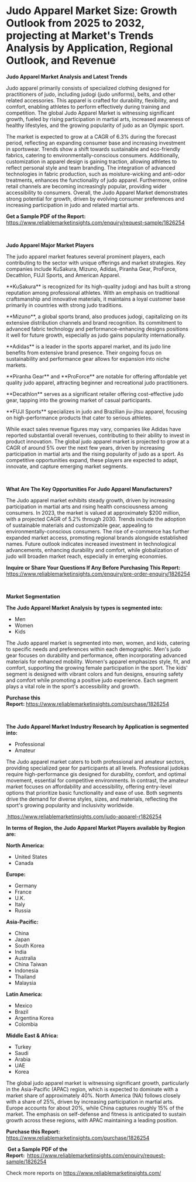 <p><h1>Judo Apparel Market Size: Growth Outlook from 2025 to 2032, projecting at Market's Trends Analysis by Application, Regional Outlook, and Revenue</h1></p><p><strong>Judo Apparel Market Analysis and Latest Trends</strong></p>
<p><p>Judo apparel primarily consists of specialized clothing designed for practitioners of judo, including judogi (judo uniforms), belts, and other related accessories. This apparel is crafted for durability, flexibility, and comfort, enabling athletes to perform effectively during training and competition. The global Judo Apparel Market is witnessing significant growth, fueled by rising participation in martial arts, increased awareness of healthy lifestyles, and the growing popularity of judo as an Olympic sport. </p><p>The market is expected to grow at a CAGR of 6.3% during the forecast period, reflecting an expanding consumer base and increasing investment in sportswear. Trends show a shift towards sustainable and eco-friendly fabrics, catering to environmentally-conscious consumers. Additionally, customization in apparel design is gaining traction, allowing athletes to reflect personal style and team branding. The integration of advanced technologies in fabric production, such as moisture-wicking and anti-odor treatments, enhances the functionality of judo apparel. Furthermore, online retail channels are becoming increasingly popular, providing wider accessibility to consumers. Overall, the Judo Apparel Market demonstrates strong potential for growth, driven by evolving consumer preferences and increasing participation in judo and related martial arts.</p></p>
<p><strong>Get a Sample PDF of the Report:&nbsp;</strong> <a href="https://www.reliablemarketinsights.com/enquiry/request-sample/1826254?utm_campaign=3260&utm_medium=2&utm_source=Github&utm_content=ia&utm_term=04042025&utm_id=judo-apparel">https://www.reliablemarketinsights.com/enquiry/request-sample/1826254</a></p>
<p>&nbsp;</p>
<p><strong>Judo Apparel Major Market Players</strong></p>
<p><p>The judo apparel market features several prominent players, each contributing to the sector with unique offerings and market strategies. Key companies include KuSakura, Mizuno, Adidas, Piranha Gear, ProForce, Decathlon, FUJI Sports, and American Apparel.</p><p>**KuSakura** is recognized for its high-quality judogi and has built a strong reputation among professional athletes. With an emphasis on traditional craftsmanship and innovative materials, it maintains a loyal customer base primarily in countries with strong judo traditions. </p><p>**Mizuno**, a global sports brand, also produces judogi, capitalizing on its extensive distribution channels and brand recognition. Its commitment to advanced fabric technology and performance-enhancing designs positions it well for future growth, especially as judo gains popularity internationally.</p><p>**Adidas** is a leader in the sports apparel market, and its judo line benefits from extensive brand presence. Their ongoing focus on sustainability and performance gear allows for expansion into niche markets. </p><p>**Piranha Gear** and **ProForce** are notable for offering affordable yet quality judo apparel, attracting beginner and recreational judo practitioners. </p><p>**Decathlon** serves as a significant retailer offering cost-effective judo gear, tapping into the growing market of casual participants. </p><p>**FUJI Sports** specializes in judo and Brazilian jiu-jitsu apparel, focusing on high-performance products that cater to serious athletes. </p><p>While exact sales revenue figures may vary, companies like Adidas have reported substantial overall revenues, contributing to their ability to invest in product innovation. The global judo apparel market is projected to grow at a CAGR of around 5% over the next few years, driven by increasing participation in martial arts and the rising popularity of judo as a sport. As competitive opportunities expand, these players are expected to adapt, innovate, and capture emerging market segments.</p></p>
<p>&nbsp;</p>
<p><strong>What Are The Key Opportunities For Judo Apparel Manufacturers?</strong></p>
<p><p>The Judo apparel market exhibits steady growth, driven by increasing participation in martial arts and rising health consciousness among consumers. In 2023, the market is valued at approximately $200 million, with a projected CAGR of 5.2% through 2030. Trends include the adoption of sustainable materials and customizable gear, appealing to environmentally-conscious consumers. The rise of e-commerce has further expanded market access, promoting regional brands alongside established names. Future outlook indicates increased investment in technological advancements, enhancing durability and comfort, while globalization of judo will broaden market reach, especially in emerging economies.</p></p>
<p><strong>Inquire or Share Your Questions If Any Before Purchasing This Report:</strong> <a href="https://www.reliablemarketinsights.com/enquiry/pre-order-enquiry/1826254?utm_campaign=3260&utm_medium=2&utm_source=Github&utm_content=ia&utm_term=04042025&utm_id=judo-apparel">https://www.reliablemarketinsights.com/enquiry/pre-order-enquiry/1826254</a></p>
<p>&nbsp;</p>
<p><strong>Market Segmentation</strong></p>
<p><strong>The Judo Apparel Market Analysis by types is segmented into:</strong></p>
<p><ul><li>Men</li><li>Women</li><li>Kids</li></ul></p>
<p><p>The Judo apparel market is segmented into men, women, and kids, catering to specific needs and preferences within each demographic. Men's judo gear focuses on durability and performance, often incorporating advanced materials for enhanced mobility. Women's apparel emphasizes style, fit, and comfort, supporting the growing female participation in the sport. The kids' segment is designed with vibrant colors and fun designs, ensuring safety and comfort while promoting a positive judo experience. Each segment plays a vital role in the sport's accessibility and growth.</p></p>
<p><strong>Purchase this Report:&nbsp;</strong><a href="https://www.reliablemarketinsights.com/purchase/1826254?utm_campaign=3260&utm_medium=2&utm_source=Github&utm_content=ia&utm_term=04042025&utm_id=judo-apparel">https://www.reliablemarketinsights.com/purchase/1826254</a></p>
<p>&nbsp;</p>
<p><strong>The Judo Apparel Market Industry Research by Application is segmented into:</strong></p>
<p><ul><li>Professional</li><li>Amateur</li></ul></p>
<p><p>The Judo apparel market caters to both professional and amateur sectors, providing specialized gear for participants at all levels. Professional judokas require high-performance gis designed for durability, comfort, and optimal movement, essential for competitive environments. In contrast, the amateur market focuses on affordability and accessibility, offering entry-level options that prioritize basic functionality and ease of use. Both segments drive the demand for diverse styles, sizes, and materials, reflecting the sport's growing popularity and inclusivity worldwide.</p></p>
<p><a href="https://www.reliablemarketinsights.com/judo-apparel-r1826254?utm_campaign=3260&utm_medium=2&utm_source=Github&utm_content=ia&utm_term=04042025&utm_id=judo-apparel">&nbsp;https://www.reliablemarketinsights.com/judo-apparel-r1826254</a></p>
<p><strong>In terms of Region, the Judo Apparel Market Players available by Region are:</strong></p>
<p>
    <p> <strong> North America: </strong>
        <ul>
            <li>United States</li>
            <li>Canada</li>
        </ul>
        </p> 
    <p> <strong> Europe: </strong>
        <ul>
            <li>Germany</li>
            <li>France</li>
            <li>U.K.</li>
            <li>Italy</li>
            <li>Russia</li>
        </ul>
        </p> 
    <p> <strong> Asia-Pacific: </strong>
        <ul>
            <li>China</li>
            <li>Japan</li>
            <li>South Korea</li>
            <li>India</li>
            <li>Australia</li>
            <li>China Taiwan</li>
            <li>Indonesia</li>
            <li>Thailand</li>
            <li>Malaysia</li>
        </ul>
        </p> 
    <p> <strong> Latin America: </strong>
        <ul>
            <li>Mexico</li>
            <li>Brazil</li>
            <li>Argentina Korea</li>
            <li>Colombia</li>
        </ul>
        </p> 
    <p> <strong> Middle East & Africa: </strong>
        <ul>
            <li>Turkey</li>
            <li>Saudi</li>
            <li>Arabia</li>
            <li>UAE</li>
            <li>Korea</li>
        </ul>
    </p>
    </p>
<p><p>The global judo apparel market is witnessing significant growth, particularly in the Asia-Pacific (APAC) region, which is expected to dominate with a market share of approximately 40%. North America (NA) follows closely with a share of 25%, driven by increasing participation in martial arts. Europe accounts for about 20%, while China captures roughly 15% of the market. The emphasis on self-defense and fitness is anticipated to sustain growth across these regions, with APAC maintaining a leading position.</p></p>
<p><strong>Purchase this Report: </strong><a href="https://www.reliablemarketinsights.com/purchase/1826254?utm_campaign=3260&utm_medium=2&utm_source=Github&utm_content=ia&utm_term=04042025&utm_id=judo-apparel">https://www.reliablemarketinsights.com/purchase/1826254</a></p>
<p>&nbsp;<strong>Get a Sample PDF of the Report:&nbsp;&nbsp;</strong><a href="https://www.reliablemarketinsights.com/enquiry/request-sample/1826254?utm_campaign=3260&utm_medium=2&utm_source=Github&utm_content=ia&utm_term=04042025&utm_id=judo-apparel">https://www.reliablemarketinsights.com/enquiry/request-sample/1826254</a></p>
<p><strong></strong></p>
<p>Check more reports on <a href="https://www.reliablemarketinsights.com/?utm_campaign=3260&utm_medium=2&utm_source=Github&utm_content=ia&utm_term=04042025&utm_id=judo-apparel">https://www.reliablemarketinsights.com/</a></p>